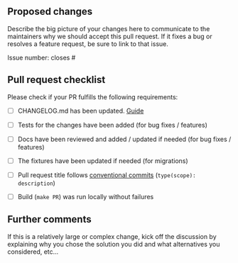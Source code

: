 ## Proposed changes
Describe the big picture of your changes here to communicate to the maintainers why we should accept this pull request. If it fixes a bug or resolves a feature request, be sure to link to that issue.

Issue number: closes #


## Pull request checklist

Please check if your PR fulfills the following requirements:
- [ ] CHANGELOG.md has been updated. [Guide](https://tihlde.slab.com/posts/changelog-z8hybjom)
- [ ] Tests for the changes have been added (for bug fixes / features)
- [ ] Docs have been reviewed and added / updated if needed (for bug fixes / features)
- [ ] The fixtures have been updated if needed (for migrations)
- [ ] Pull request title follows [conventional commits](https://github.com/commitizen/conventional-commit-types/blob/v3.0.0/index.json) (`type(scope): description`)
- [ ] Build (`make PR`) was run locally without failures


## Further comments

If this is a relatively large or complex change, kick off the discussion by explaining why you chose the solution you did and what alternatives you considered, etc...
